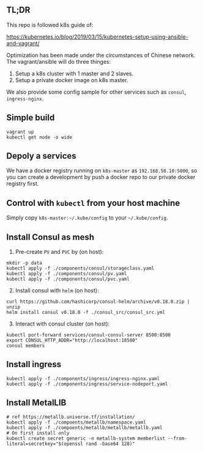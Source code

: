 ## TL;DR

This repo is followed k8s guide of:

https://kubernetes.io/blog/2019/03/15/kubernetes-setup-using-ansible-and-vagrant/

 Optimization has been made under the circumstances of Chinese network. The vagrant/ansible will do three thinges:

1. Setup a k8s cluster with 1 master and 2 slaves.
2. Setup a private docker image on k8s master.

We also provide some config sample for other services such as `consul`, `ingress-nginx`.

## Simple build

```
vagrant up
kubectl get node -o wide
```

## Depoly a services

We have a docker registry running on `k8s-master` as `192.168.50.10:5000`, so you can create a development by push a docker repo to our private docker registry first.

## Control with `kubectl` from your host machine

Simply copy `k8s-master:~/.kube/config` to your `~/.kube/config`.


## Install Consul as mesh

1. Pre-create `PV` and `PVC` by (on host):
```
mkdir -p data
kubectl apply -f ./components/consul/storageclass.yaml
kubectl apply -f ./components/consul/pv.yaml
kubectl apply -f ./components/consul/pvc.yaml
```

2. Install consul with `helm` (on host):

```
curl https://github.com/hashicorp/consul-helm/archive/v0.18.0.zip | unzip
helm install consul v0.18.0 -f ./consul_src/consul_src.yml
```

3. Interact with consul cluster (on host):

```
kubectl port-forward services/consul-consul-server 8500:8500
export CONSUL_HTTP_ADDR="http://localhost:18500"
consul members

```

## Install ingress

```
kubectl apply -f ./components/ingress/ingress-nginx.yaml
kubectl apply -f ./components/ingress/service-nodeport.yaml

```

## Install MetalLIB

```
# ref https://metallb.universe.tf/installation/
kubectl apply -f ./compoents/metallb/namespace.yaml
kubectl apply -f ./compoents/metallb/metallb/metallb.yaml
# On first install only
kubectl create secret generic -n metallb-system memberlist --from-literal=secretkey="$(openssl rand -base64 128)"
```
